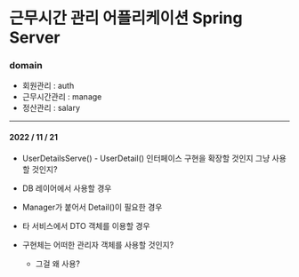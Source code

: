 # 근무시간 관리 어플리케이션 Spring Server

### domain
- 회원관리 : auth
- 근무시간관리 : manage
- 정산관리 : salary

---

#### 2022 / 11 / 21

 -  UserDetailsServe() - UserDetail() 인터페이스 구현을 확장할 것인지 그냥 사용할 것인지?
   
   - DB 레이어에서 사용할 경우
   - Manager가 붙어서 Detail()이 필요한 경우
   - 타 서비스에서 DTO 객체를 이용할 경우
 
 - 구현체는 어떠한 관리자 객체를 사용할 것인지?
   - 그걸 왜 사용?
